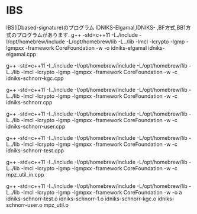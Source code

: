 # IBS
IBS(IDbased-signature)のプログラム
IDNIKS-Elgamal,IDNIKS- ,BF方式,BB1方式のプログラムがあります.
g++ -std=c++11 -I../include -I/opt/homebrew/include -L/opt/homebrew/lib -L../lib -lmcl -lcrypto -lgmp -lgmpxx -framework CoreFoundation -w -o idniks-elgamal idniks-elgamal.cpp

g++ -std=c++11 -I../include -I/opt/homebrew/include -L/opt/homebrew/lib -L../lib -lmcl -lcrypto -lgmp -lgmpxx -framework CoreFoundation -w -c idniks-schnorr-kgc.cpp

g++ -std=c++11 -I../include -I/opt/homebrew/include -L/opt/homebrew/lib -L../lib -lmcl -lcrypto -lgmp -lgmpxx -framework CoreFoundation -w -c idniks-schnorr.cpp

g++ -std=c++11 -I../include -I/opt/homebrew/include -L/opt/homebrew/lib -L../lib -lmcl -lcrypto -lgmp -lgmpxx -framework CoreFoundation -w -c idniks-schnorr-user.cpp

g++ -std=c++11 -I../include -I/opt/homebrew/include -L/opt/homebrew/lib -L../lib -lmcl -lcrypto -lgmp -lgmpxx -framework CoreFoundation -w -c idniks-schnorr-test.cpp 

g++ -std=c++11 -I../include -I/opt/homebrew/include -L/opt/homebrew/lib -L../lib -lmcl -lcrypto -lgmp -lgmpxx -framework CoreFoundation -w -c mpz_util_in.cpp

g++ -std=c++11 -I../include -I/opt/homebrew/include -L/opt/homebrew/lib -L../lib -lmcl -lcrypto -lgmp -lgmpxx -framework CoreFoundation -w -o a idniks-schnorr-test.o idniks-schnorr-1.o idniks-schnorr-kgc.o idniks-schnorr-user.o mpz_util.o